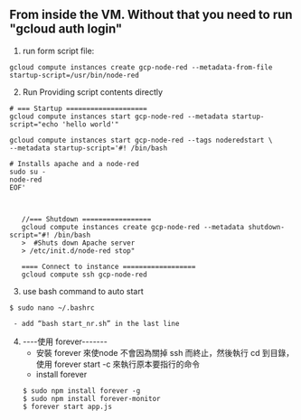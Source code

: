 ## From inside the VM.  Without that you need to run "gcloud auth login"

1. run form script file:
```
gcloud compute instances create gcp-node-red --metadata-from-file startup-script=/usr/bin/node-red
```
2. Run Providing script contents directly 
```
# === Startup ====================  
gcloud compute instances start gcp-node-red --metadata startup-script="echo 'hello world'"

gcloud compute instances start gcp-node-red --tags noderedstart \
--metadata startup-script='#! /bin/bash

# Installs apache and a node-red
sudo su -
node-red
EOF'
 
   
   
   //=== Shutdown ================= 
   gcloud compute instances create gcp-node-red --metadata shutdown-script="#! /bin/bash
   >  #Shuts down Apache server
   > /etc/init.d/node-red stop"
   
   ==== Connect to instance ==================
   gcloud compute ssh gcp-node-red
```

3. use bash command to auto start
```
$ sudo nano ~/.bashrc
```
     - add “bash start_nr.sh” in the last line 

4. ----使用 forever-------
     - 安裝 forever 來使node 不會因為關掉 ssh 而終止，然後執行 cd 到目錄，使用 forever start -c 來執行原本要指行的命令 
     - install forever
     ```
     $ sudo npm install forever -g
     $ sudo npm install forever-monitor
     $ forever start app.js
     ```
     
